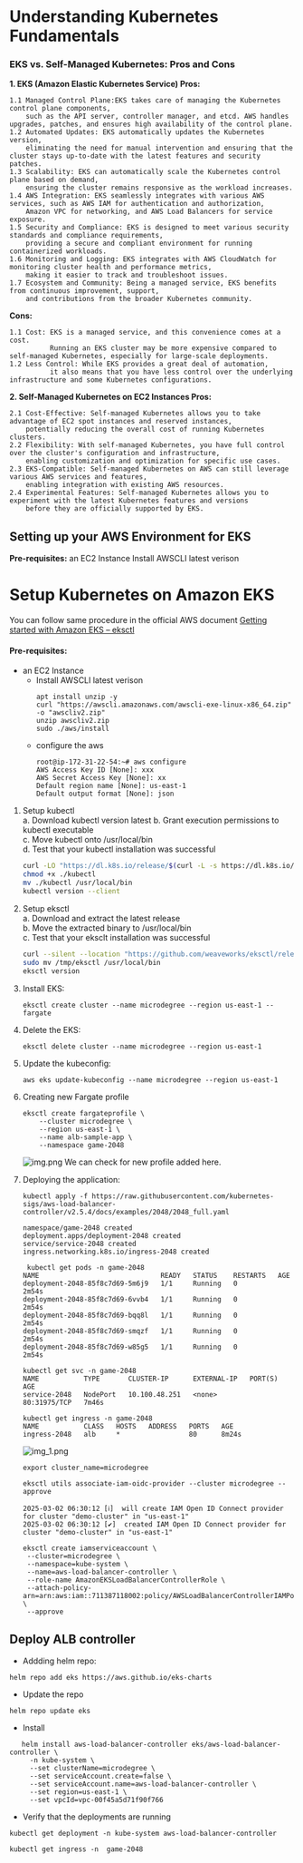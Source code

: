 # Understanding Kubernetes Fundamentals
### EKS vs. Self-Managed Kubernetes: Pros and Cons
**1. EKS (Amazon Elastic Kubernetes Service) Pros:**

    1.1 Managed Control Plane:EKS takes care of managing the Kubernetes control plane components,
        such as the API server, controller manager, and etcd. AWS handles upgrades, patches, and ensures high availability of the control plane.
    1.2 Automated Updates: EKS automatically updates the Kubernetes version, 
        eliminating the need for manual intervention and ensuring that the cluster stays up-to-date with the latest features and security patches.
    1.3 Scalability: EKS can automatically scale the Kubernetes control plane based on demand, 
        ensuring the cluster remains responsive as the workload increases.
    1.4 AWS Integration: EKS seamlessly integrates with various AWS services, such as AWS IAM for authentication and authorization, 
        Amazon VPC for networking, and AWS Load Balancers for service exposure.
    1.5 Security and Compliance: EKS is designed to meet various security standards and compliance requirements, 
        providing a secure and compliant environment for running containerized workloads.
    1.6 Monitoring and Logging: EKS integrates with AWS CloudWatch for monitoring cluster health and performance metrics, 
        making it easier to track and troubleshoot issues.
    1.7 Ecosystem and Community: Being a managed service, EKS benefits from continuous improvement, support, 
        and contributions from the broader Kubernetes community.

**Cons:**

    1.1 Cost: EKS is a managed service, and this convenience comes at a cost. 
              Running an EKS cluster may be more expensive compared to self-managed Kubernetes, especially for large-scale deployments.
    1.2 Less Control: While EKS provides a great deal of automation, 
              it also means that you have less control over the underlying infrastructure and some Kubernetes configurations.


**2. Self-Managed Kubernetes on EC2 Instances Pros:**

    2.1 Cost-Effective: Self-managed Kubernetes allows you to take advantage of EC2 spot instances and reserved instances, 
        potentially reducing the overall cost of running Kubernetes clusters.
    2.2 Flexibility: With self-managed Kubernetes, you have full control over the cluster's configuration and infrastructure, 
        enabling customization and optimization for specific use cases.
    2.3 EKS-Compatible: Self-managed Kubernetes on AWS can still leverage various AWS services and features, 
        enabling integration with existing AWS resources.
    2.4 Experimental Features: Self-managed Kubernetes allows you to experiment with the latest Kubernetes features and versions 
        before they are officially supported by EKS.

## Setting up your AWS Environment for EKS

**Pre-requisites:**
an EC2 Instance
Install AWSCLI latest verison

# Setup Kubernetes on Amazon EKS

You can follow same procedure in the official  AWS document [Getting started with Amazon EKS – eksctl](https://docs.aws.amazon.com/eks/latest/userguide/getting-started-eksctl.html)   

#### Pre-requisites: 
- an EC2 Instance 
  - Install AWSCLI latest verison
    ```
    apt install unzip -y
    curl "https://awscli.amazonaws.com/awscli-exe-linux-x86_64.zip" -o "awscliv2.zip"
    unzip awscliv2.zip
    sudo ./aws/install
    ```
  - configure the aws 
    ```commandline
    root@ip-172-31-22-54:~# aws configure
    AWS Access Key ID [None]: xxx
    AWS Secret Access Key [None]: xx
    Default region name [None]: us-east-1
    Default output format [None]: json
    ```

1. Setup kubectl   
   a. Download kubectl version latest 
   b. Grant execution permissions to kubectl executable   
   c. Move kubectl onto /usr/local/bin   
   d. Test that your kubectl installation was successful    

   ```sh 
   curl -LO "https://dl.k8s.io/release/$(curl -L -s https://dl.k8s.io/release/stable.txt)/bin/linux/amd64/kubectl"
   chmod +x ./kubectl
   mv ./kubectl /usr/local/bin 
   kubectl version --client
   ```
2. Setup eksctl   
   a. Download and extract the latest release   
   b. Move the extracted binary to /usr/local/bin   
   c. Test that your eksclt installation was successful   

   ```sh
   curl --silent --location "https://github.com/weaveworks/eksctl/releases/latest/download/eksctl_$(uname -s)_amd64.tar.gz" | tar xz -C /tmp
   sudo mv /tmp/eksctl /usr/local/bin
   eksctl version
   ```
3. Install EKS:
    ```
   eksctl create cluster --name microdegree --region us-east-1 --fargate
   ```
4. Delete the EKS:
    ```
   eksctl delete cluster --name microdegree --region us-east-1
   ```
5. Update the kubeconfig:

    ```
   aws eks update-kubeconfig --name microdegree --region us-east-1
   ```
6. Creating new Fargate profile
    ```commandline
    eksctl create fargateprofile \
        --cluster microdegree \
        --region us-east-1 \
        --name alb-sample-app \
        --namespace game-2048
    ```
   ![img.png](img.png)
    We can check for new profile added here.
7. Deploying the application:
    ```commandline
    kubectl apply -f https://raw.githubusercontent.com/kubernetes-sigs/aws-load-balancer-controller/v2.5.4/docs/examples/2048/2048_full.yaml
    ```
    ```commandline
    namespace/game-2048 created
    deployment.apps/deployment-2048 created
    service/service-2048 created
    ingress.networking.k8s.io/ingress-2048 created
    ```
    ```commandline
     kubectl get pods -n game-2048
    NAME                              READY   STATUS    RESTARTS   AGE
    deployment-2048-85f8c7d69-5m6j9   1/1     Running   0          2m54s
    deployment-2048-85f8c7d69-6vvb4   1/1     Running   0          2m54s
    deployment-2048-85f8c7d69-bqq8l   1/1     Running   0          2m54s
    deployment-2048-85f8c7d69-smqzf   1/1     Running   0          2m54s
    deployment-2048-85f8c7d69-w85g5   1/1     Running   0          2m54s
    ```
    ```commandline
    kubectl get svc -n game-2048
    NAME           TYPE       CLUSTER-IP      EXTERNAL-IP   PORT(S)        AGE
    service-2048   NodePort   10.100.48.251   <none>        80:31975/TCP   7m46s
    ```   
    ```commandline
    kubectl get ingress -n game-2048
    NAME           CLASS   HOSTS   ADDRESS   PORTS   AGE
    ingress-2048   alb     *                 80      8m24s
    ```

    ![img_1.png](img_1.png)

    ```commandline
    export cluster_name=microdegree
    ```
    ```
   eksctl utils associate-iam-oidc-provider --cluster microdegree --approve
   ```        
   
    ```commandline
    2025-03-02 06:30:12 [ℹ]  will create IAM Open ID Connect provider for cluster "demo-cluster" in "us-east-1"
    2025-03-02 06:30:12 [✔]  created IAM Open ID Connect provider for cluster "demo-cluster" in "us-east-1"
    ```

    ```commandline
   eksctl create iamserviceaccount \
     --cluster=microdegree \
     --namespace=kube-system \
     --name=aws-load-balancer-controller \
     --role-name AmazonEKSLoadBalancerControllerRole \
     --attach-policy-arn=arn:aws:iam::711387118002:policy/AWSLoadBalancerControllerIAMPolicy \
     --approve
    ```
   
## Deploy ALB controller
- Addding helm repo:

```commandline
helm repo add eks https://aws.github.io/eks-charts
```
- Update the repo
```commandline
helm repo update eks
```
- Install
```commandline
   helm install aws-load-balancer-controller eks/aws-load-balancer-controller \
     -n kube-system \
     --set clusterName=microdegree \
     --set serviceAccount.create=false \
     --set serviceAccount.name=aws-load-balancer-controller \
     --set region=us-east-1 \
     --set vpcId=vpc-00f45a5d71f90f766

```
- Verify that the deployments are running
```commandline
kubectl get deployment -n kube-system aws-load-balancer-controller
```
```commandline
kubectl get ingress -n  game-2048
```